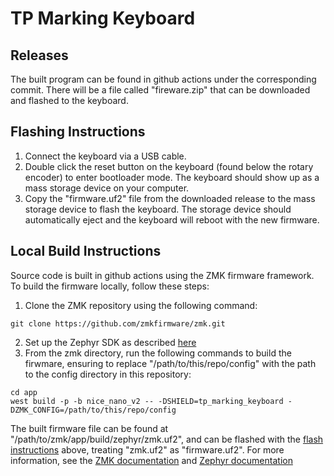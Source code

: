 # TP Marking Keyboard
## Releases
The built program can be found in github actions under the corresponding commit. There will be a file called "fireware.zip" that can be downloaded and flashed to the keyboard.
## Flashing Instructions
1. Connect the keyboard via a USB cable.
2. Double click the reset button on the keyboard (found below the rotary encoder) to enter bootloader mode. The keyboard should show up as a mass storage device on your computer.
3. Copy the "firmware.uf2" file from the downloaded release to the mass storage device to flash the keyboard. The storage device should automatically eject and the keyboard will reboot with the new firmware.
## Local Build Instructions
Source code is built in github actions using the ZMK firmware framework. To build the firmware locally, follow these steps:
1. Clone the ZMK repository using the following command:
```
git clone https://github.com/zmkfirmware/zmk.git
```
2. Set up the Zephyr SDK as described [here](https://docs.zephyrproject.org/3.5.0/develop/getting_started/index.html)
3. From the zmk directory, run the following commands to build the firwmare, ensuring to replace "/path/to/this/repo/config" with the path to the config directory in this repository:
```
cd app
west build -p -b nice_nano_v2 -- -DSHIELD=tp_marking_keyboard -DZMK_CONFIG=/path/to/this/repo/config
```
The built firmware file can be found at "/path/to/zmk/app/build/zephyr/zmk.uf2", and can be flashed with the [flash instructions](#flashing-instructions) above, treating "zmk.uf2" as "firmware.uf2".
For more information, see the [ZMK documentation](https://zmk.dev/docs/development/local-toolchain/setup/native) and [Zephyr documentation](https://docs.zephyrproject.org/3.5.0/develop/getting_started/index.html) 
